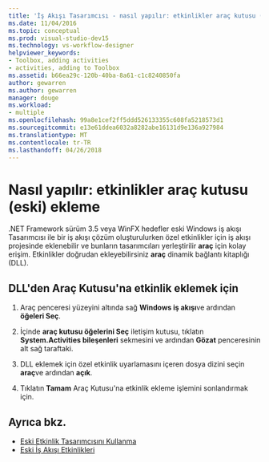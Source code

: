 ```yaml
---
title: 'İş Akışı Tasarımcısı - nasıl yapılır: etkinlikler araç kutusu (eski) ekleme'
ms.date: 11/04/2016
ms.topic: conceptual
ms.prod: visual-studio-dev15
ms.technology: vs-workflow-designer
helpviewer_keywords:
- Toolbox, adding activities
- activities, adding to Toolbox
ms.assetid: b66ea29c-120b-40ba-8a61-c1c8240850fa
author: gewarren
ms.author: gewarren
manager: douge
ms.workload:
- multiple
ms.openlocfilehash: 99a8e1cef2ff5ddd526133355c608fa5218573d1
ms.sourcegitcommit: e13e61ddea6032a8282abe16131d9e136a927984
ms.translationtype: MT
ms.contentlocale: tr-TR
ms.lasthandoff: 04/26/2018
---
```

# <a name="how-to-add-activities-to-the-toolbox-legacy"></a>Nasıl yapılır: etkinlikler araç kutusu (eski) ekleme

.NET Framework sürüm 3.5 veya WinFX hedefler eski Windows iş akışı Tasarımcısı ile bir iş akışı çözüm oluşturulurken özel etkinlikler için iş akışı projesinde eklenebilir ve bunların tasarımcıları yerleştirilir **araç** için kolay erişim. Etkinlikler doğrudan ekleyebilirsiniz **araç** dinamik bağlantı kitaplığı (DLL).

## <a name="to-add-an-activity-to-the-toolbox-from-a-dll"></a>DLL'den Araç Kutusu'na etkinlik eklemek için

1.  Araç penceresi yüzeyini altında sağ **Windows iş akışı**ve ardından **öğeleri Seç**.

2.  İçinde **araç kutusu öğelerini Seç** iletişim kutusu, tıklatın **System.Activities bileşenleri** sekmesini ve ardından **Gözat** penceresinin alt sağ taraftaki.

3.  DLL eklemek için özel etkinlik uyarlamasını içeren dosya dizini seçin **araç**ve ardından **açık**.

4.  Tıklatın **Tamam** Araç Kutusu'na etkinlik ekleme işlemini sonlandırmak için.

## <a name="see-also"></a>Ayrıca bkz.

- [Eski Etkinlik Tasarımcısını Kullanma](../workflow-designer/using-the-legacy-activity-designer.md)
- [Eski İş Akışı Etkinlikleri ](../workflow-designer/legacy-workflow-activities.md)